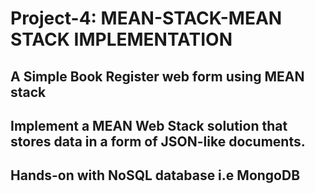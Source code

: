# Project-4: MEAN-STACK-MEAN STACK IMPLEMENTATION
## A Simple Book Register web form using MEAN stack
## Implement a MEAN Web Stack solution that stores data in a form of JSON-like documents.
## Hands-on with NoSQL database i.e MongoDB
